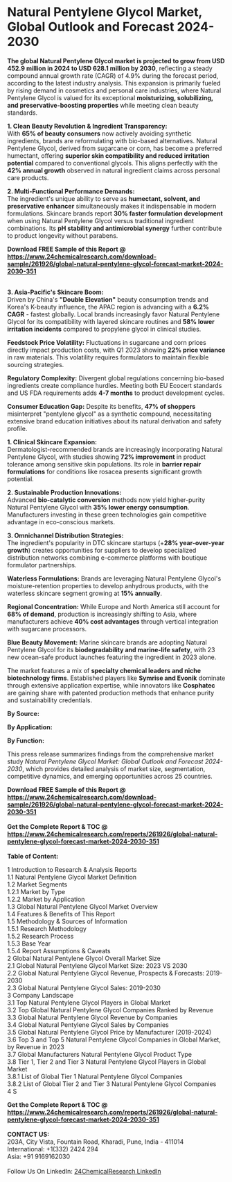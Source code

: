 <h1>Natural Pentylene Glycol Market, Global Outlook and Forecast 2024-2030</h1><p><strong>The global Natural Pentylene Glycol market is projected to grow from USD 452.9 million in 2024 to USD 628.1 million by 2030</strong>, reflecting a steady compound annual growth rate (CAGR) of 4.9% during the forecast period, according to the latest industry analysis. This expansion is primarily fueled by rising demand in cosmetics and personal care industries, where Natural Pentylene Glycol is valued for its exceptional <strong>moisturizing, solubilizing, and preservative-boosting properties</strong> while meeting clean beauty standards.</p><p><strong>1. Clean Beauty Revolution &amp; Ingredient Transparency:</strong><br>
With <strong>65% of beauty consumers</strong> now actively avoiding synthetic ingredients, brands are reformulating with bio-based alternatives. Natural Pentylene Glycol, derived from sugarcane or corn, has become a preferred humectant, offering <strong>superior skin compatibility and reduced irritation potential</strong> compared to conventional glycols. This aligns perfectly with the <strong>42% annual growth</strong> observed in natural ingredient claims across personal care products.</p><p><strong>2. Multi-Functional Performance Demands:</strong><br>
The ingredient's unique ability to serve as <strong>humectant, solvent, and preservative enhancer</strong> simultaneously makes it indispensable in modern formulations. Skincare brands report <strong>30% faster formulation development</strong> when using Natural Pentylene Glycol versus traditional ingredient combinations. Its <strong>pH stability and antimicrobial synergy</strong> further contribute to product longevity without parabens.</p><div><b>Download FREE Sample of this Report @ 
            <a href="https://www.24chemicalresearch.com/download-sample/261926/global-natural-pentylene-glycol-forecast-market-2024-2030-351">
            https://www.24chemicalresearch.com/download-sample/261926/global-natural-pentylene-glycol-forecast-market-2024-2030-351</a></b></div><br><p><strong>3. Asia-Pacific's Skincare Boom:</strong><br>
Driven by China's <strong>"Double Elevation"</strong> beauty consumption trends and Korea's K-beauty influence, the APAC region is advancing with a <strong>6.2% CAGR</strong> - fastest globally. Local brands increasingly favor Natural Pentylene Glycol for its compatibility with layered skincare routines and <strong>58% lower irritation incidents</strong> compared to propylene glycol in clinical studies.</p><p><strong>Feedstock Price Volatility:</strong> Fluctuations in sugarcane and corn prices directly impact production costs, with Q1 2023 showing <strong>22% price variance</strong> in raw materials. This volatility requires formulators to maintain flexible sourcing strategies.</p><p><strong>Regulatory Complexity:</strong> Divergent global regulations concerning bio-based ingredients create compliance hurdles. Meeting both EU Ecocert standards and US FDA requirements adds <strong>4-7 months</strong> to product development cycles.</p><p><strong>Consumer Education Gap:</strong> Despite its benefits, <strong>47% of shoppers</strong> misinterpret "pentylene glycol" as a synthetic compound, necessitating extensive brand education initiatives about its natural derivation and safety profile.</p><p><strong>1. Clinical Skincare Expansion:</strong><br>
Dermatologist-recommended brands are increasingly incorporating Natural Pentylene Glycol, with studies showing <strong>72% improvement</strong> in product tolerance among sensitive skin populations. Its role in <strong>barrier repair formulations</strong> for conditions like rosacea presents significant growth potential.</p><p><strong>2. Sustainable Production Innovations:</strong><br>
Advanced <strong>bio-catalytic conversion</strong> methods now yield higher-purity Natural Pentylene Glycol with <strong>35% lower energy consumption</strong>. Manufacturers investing in these green technologies gain competitive advantage in eco-conscious markets.</p><p><strong>3. Omnichannel Distribution Strategies:</strong><br>
The ingredient's popularity in DTC skincare startups (+<strong>28% year-over-year growth</strong>) creates opportunities for suppliers to develop specialized distribution networks combining e-commerce platforms with boutique formulator partnerships.</p><p><strong>Waterless Formulations:</strong> Brands are leveraging Natural Pentylene Glycol's moisture-retention properties to develop anhydrous products, with the waterless skincare segment growing at <strong>15% annually</strong>.</p><p><strong>Regional Concentration:</strong> While Europe and North America still account for <strong>68% of demand</strong>, production is increasingly shifting to Asia, where manufacturers achieve <strong>40% cost advantages</strong> through vertical integration with sugarcane processors.</p><p><strong>Blue Beauty Movement:</strong> Marine skincare brands are adopting Natural Pentylene Glycol for its <strong>biodegradability and marine-life safety</strong>, with 23 new ocean-safe product launches featuring the ingredient in 2023 alone.</p><p>The market features a mix of <strong>specialty chemical leaders and niche biotechnology firms</strong>. Established players like <strong>Symrise and Evonik</strong> dominate through extensive application expertise, while innovators like <strong>Cosphatec</strong> are gaining share with patented production methods that enhance purity and sustainability credentials.</p><p><strong>By Source:</strong></p><p><strong>By Application:</strong></p><p><strong>By Function:</strong></p><p>This press release summarizes findings from the comprehensive market study <em>Natural Pentylene Glycol Market: Global Outlook and Forecast 2024-2030</em>, which provides detailed analysis of market size, segmentation, competitive dynamics, and emerging opportunities across 25 countries.</p><div><b>Download FREE Sample of this Report @ 
            <a href="https://www.24chemicalresearch.com/download-sample/261926/global-natural-pentylene-glycol-forecast-market-2024-2030-351">
            https://www.24chemicalresearch.com/download-sample/261926/global-natural-pentylene-glycol-forecast-market-2024-2030-351</a></b></div><br><div><b>Get the Complete Report & TOC @ 
            <a href="https://www.24chemicalresearch.com/reports/261926/global-natural-pentylene-glycol-forecast-market-2024-2030-351">
            https://www.24chemicalresearch.com/reports/261926/global-natural-pentylene-glycol-forecast-market-2024-2030-351</a></b></div><br>
            <b>Table of Content:</b><p>1 Introduction to Research & Analysis Reports<br />
    1.1 Natural Pentylene Glycol Market Definition<br />
    1.2 Market Segments<br />
        1.2.1 Market by Type<br />
        1.2.2 Market by Application<br />
    1.3 Global Natural Pentylene Glycol Market Overview<br />
    1.4 Features & Benefits of This Report<br />
    1.5 Methodology & Sources of Information<br />
        1.5.1 Research Methodology<br />
        1.5.2 Research Process<br />
        1.5.3 Base Year<br />
        1.5.4 Report Assumptions & Caveats<br />
2 Global Natural Pentylene Glycol Overall Market Size<br />
    2.1 Global Natural Pentylene Glycol Market Size: 2023 VS 2030<br />
    2.2 Global Natural Pentylene Glycol Revenue, Prospects & Forecasts: 2019-2030<br />
    2.3 Global Natural Pentylene Glycol Sales: 2019-2030<br />
3 Company Landscape<br />
    3.1 Top Natural Pentylene Glycol Players in Global Market<br />
    3.2 Top Global Natural Pentylene Glycol Companies Ranked by Revenue<br />
    3.3 Global Natural Pentylene Glycol Revenue by Companies<br />
    3.4 Global Natural Pentylene Glycol Sales by Companies<br />
    3.5 Global Natural Pentylene Glycol Price by Manufacturer (2019-2024)<br />
    3.6 Top 3 and Top 5 Natural Pentylene Glycol Companies in Global Market, by Revenue in 2023<br />
    3.7 Global Manufacturers Natural Pentylene Glycol Product Type<br />
    3.8 Tier 1, Tier 2 and Tier 3 Natural Pentylene Glycol Players in Global Market<br />
        3.8.1 List of Global Tier 1 Natural Pentylene Glycol Companies<br />
        3.8.2 List of Global Tier 2 and Tier 3 Natural Pentylene Glycol Companies<br />
4 S</p><div><b>Get the Complete Report & TOC @ 
            <a href="https://www.24chemicalresearch.com/reports/261926/global-natural-pentylene-glycol-forecast-market-2024-2030-351">
            https://www.24chemicalresearch.com/reports/261926/global-natural-pentylene-glycol-forecast-market-2024-2030-351</a></b></div><br><b>CONTACT US:</b><br>
            203A, City Vista, Fountain Road, Kharadi, Pune, India - 411014<br>
            International: +1(332) 2424 294<br>
            Asia: +91 9169162030 <br><br>
            Follow Us On LinkedIn: <a href="https://www.linkedin.com/company/24chemicalresearch/">24ChemicalResearch LinkedIn</a>